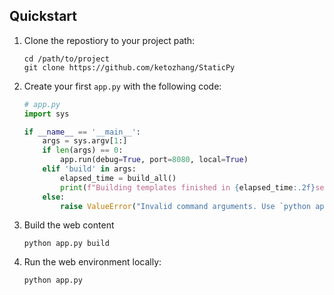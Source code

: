 ## Quickstart

1. Clone the repostiory to your project path:

	```
	cd /path/to/project
	git clone https://github.com/ketozhang/StaticPy
	```

2. Create your first `app.py`  with the following code:

	```py
	# app.py
	import sys

	if __name__ == '__main__':
		args = sys.argv[1:]
		if len(args) == 0:
			app.run(debug=True, port=8080, local=True)
		elif 'build' in args:
			elapsed_time = build_all()
			print(f"Building templates finished in {elapsed_time:.2f}secs")
		else:
			raise ValueError("Invalid command arguments. Use `python app.py [build]`")
	```

3. Build the web content

	```
	python app.py build
	```

4. Run the web environment locally:

	```
	python app.py
	```

<!-- ## Github Pages

If you would like to use github pages the instructions are the exact same if it's a project/organization page (e.g., `<username>.github.io/<projectname>`). However if it's a user page (e.g., `<username>.github.io`) then all the web content should either be in a `docs/` folder or the root of the repository.

### User Page Recommended Solution

1. Create project folder for your website:

	```
	mkdir /path/to/project
	cd /path/to/project
	```

2. Clone StaticPy onto your project folder:

	```
	git clone https://github.com/ketozhang/StaticPy
	```

3. Clone your user page repository

	```
	git clone https://github.com/<username>/<username>.github.io
	```

4. Add this `Makefile` to `/path/to/project/`. It will be useful as a macro:

	```Makefile
	static:
		$(MAKE) -C _dev static
		cd ketozhang.github.io; \
			git rm -rf --ignore-unmatch .;
		cp -r _dev/docs/* ketozhang.github.io/

	push:
		make static
		cd ketozhang.github.io; \
			git add -A; \
			git commit; \
			git push origin master;
	``` -->
